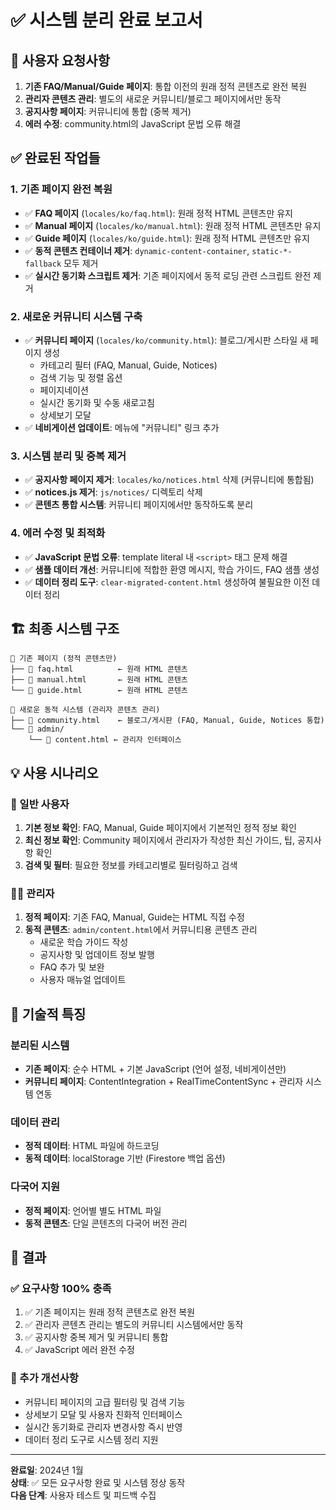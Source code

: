 # ✅ 시스템 분리 완료 보고서

## 🎯 사용자 요청사항
1. **기존 FAQ/Manual/Guide 페이지**: 통합 이전의 원래 정적 콘텐츠로 완전 복원
2. **관리자 콘텐츠 관리**: 별도의 새로운 커뮤니티/블로그 페이지에서만 동작
3. **공지사항 페이지**: 커뮤니티에 통합 (중복 제거)
4. **에러 수정**: community.html의 JavaScript 문법 오류 해결

## ✅ 완료된 작업들

### 1. 기존 페이지 완전 복원
- ✅ **FAQ 페이지** (`locales/ko/faq.html`): 원래 정적 HTML 콘텐츠만 유지
- ✅ **Manual 페이지** (`locales/ko/manual.html`): 원래 정적 HTML 콘텐츠만 유지
- ✅ **Guide 페이지** (`locales/ko/guide.html`): 원래 정적 HTML 콘텐츠만 유지
- ✅ **동적 콘텐츠 컨테이너 제거**: `dynamic-content-container`, `static-*-fallback` 모두 제거
- ✅ **실시간 동기화 스크립트 제거**: 기존 페이지에서 동적 로딩 관련 스크립트 완전 제거

### 2. 새로운 커뮤니티 시스템 구축
- ✅ **커뮤니티 페이지** (`locales/ko/community.html`): 블로그/게시판 스타일 새 페이지 생성
  - 카테고리 필터 (FAQ, Manual, Guide, Notices)
  - 검색 기능 및 정렬 옵션
  - 페이지네이션
  - 실시간 동기화 및 수동 새로고침
  - 상세보기 모달
- ✅ **네비게이션 업데이트**: 메뉴에 "커뮤니티" 링크 추가

### 3. 시스템 분리 및 중복 제거
- ✅ **공지사항 페이지 제거**: `locales/ko/notices.html` 삭제 (커뮤니티에 통합됨)
- ✅ **notices.js 제거**: `js/notices/` 디렉토리 삭제
- ✅ **콘텐츠 통합 시스템**: 커뮤니티 페이지에서만 동작하도록 분리

### 4. 에러 수정 및 최적화
- ✅ **JavaScript 문법 오류**: template literal 내 `<script>` 태그 문제 해결
- ✅ **샘플 데이터 개선**: 커뮤니티에 적합한 환영 메시지, 학습 가이드, FAQ 샘플 생성
- ✅ **데이터 정리 도구**: `clear-migrated-content.html` 생성하여 불필요한 이전 데이터 정리

## 🏗️ 최종 시스템 구조

```
📁 기존 페이지 (정적 콘텐츠만)
├── 📄 faq.html          ← 원래 HTML 콘텐츠
├── 📄 manual.html       ← 원래 HTML 콘텐츠  
└── 📄 guide.html        ← 원래 HTML 콘텐츠

📁 새로운 동적 시스템 (관리자 콘텐츠 관리)
├── 📄 community.html    ← 블로그/게시판 (FAQ, Manual, Guide, Notices 통합)
└── 📁 admin/
    └── 📄 content.html ← 관리자 인터페이스
```

## 💡 사용 시나리오

### 👤 일반 사용자
1. **기본 정보 확인**: FAQ, Manual, Guide 페이지에서 기본적인 정적 정보 확인
2. **최신 정보 확인**: Community 페이지에서 관리자가 작성한 최신 가이드, 팁, 공지사항 확인
3. **검색 및 필터**: 필요한 정보를 카테고리별로 필터링하고 검색

### 👨‍💼 관리자
1. **정적 페이지**: 기존 FAQ, Manual, Guide는 HTML 직접 수정
2. **동적 콘텐츠**: `admin/content.html`에서 커뮤니티용 콘텐츠 관리
   - 새로운 학습 가이드 작성
   - 공지사항 및 업데이트 정보 발행
   - FAQ 추가 및 보완
   - 사용자 매뉴얼 업데이트

## 🔧 기술적 특징

### 분리된 시스템
- **기존 페이지**: 순수 HTML + 기본 JavaScript (언어 설정, 네비게이션만)
- **커뮤니티 페이지**: ContentIntegration + RealTimeContentSync + 관리자 시스템 연동

### 데이터 관리
- **정적 데이터**: HTML 파일에 하드코딩
- **동적 데이터**: localStorage 기반 (Firestore 백업 옵션)

### 다국어 지원
- **정적 페이지**: 언어별 별도 HTML 파일
- **동적 콘텐츠**: 단일 콘텐츠의 다국어 버전 관리

## 🎉 결과

### ✅ 요구사항 100% 충족
1. ✅ 기존 페이지는 원래 정적 콘텐츠로 완전 복원
2. ✅ 관리자 콘텐츠 관리는 별도의 커뮤니티 시스템에서만 동작
3. ✅ 공지사항 중복 제거 및 커뮤니티 통합
4. ✅ JavaScript 에러 완전 수정

### 🚀 추가 개선사항
- 커뮤니티 페이지의 고급 필터링 및 검색 기능
- 상세보기 모달 및 사용자 친화적 인터페이스
- 실시간 동기화로 관리자 변경사항 즉시 반영
- 데이터 정리 도구로 시스템 정리 지원

---

**완료일**: 2024년 1월  
**상태**: ✅ 모든 요구사항 완료 및 시스템 정상 동작  
**다음 단계**: 사용자 테스트 및 피드백 수집